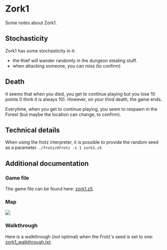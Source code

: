# Zork1
Some notes about Zork1.

## Stochasticity
Zork1 has some stochasticity in it:
 - the thief will wander randomly in the dungeon stealing stuff.
 - when attacking someone, you can miss (to confirm)

## Death
It seems that when you died, you get to continue playing but you lose 10 points (I think it is always 10). However, on your third death, the game ends.

Everytime, when you get to continue playing, you seem to respawn in the Forest (but maybe the location can change, to confirm).

## Technical details
When using the frotz interpreter, it is possible to provide the random seed as a parameter.
`./frotz/dfrotz -s 1 zork1.z5`

## Additional documentation
### Game file
The game file can be found here: [zork1.z5](https://archive.org/download/Zork1Release88Z-machineFile/zork1.z5).

### Map
![](http://oldsite.ironrealms.com/sites/default/files/zork-1-map.jpg)

### Walkthrough
Here is a walkthrough (not optimal) when the Frotz's seed is set to one: [zork1_walkthrough.txt](./zork1_walkthrough.txt).
